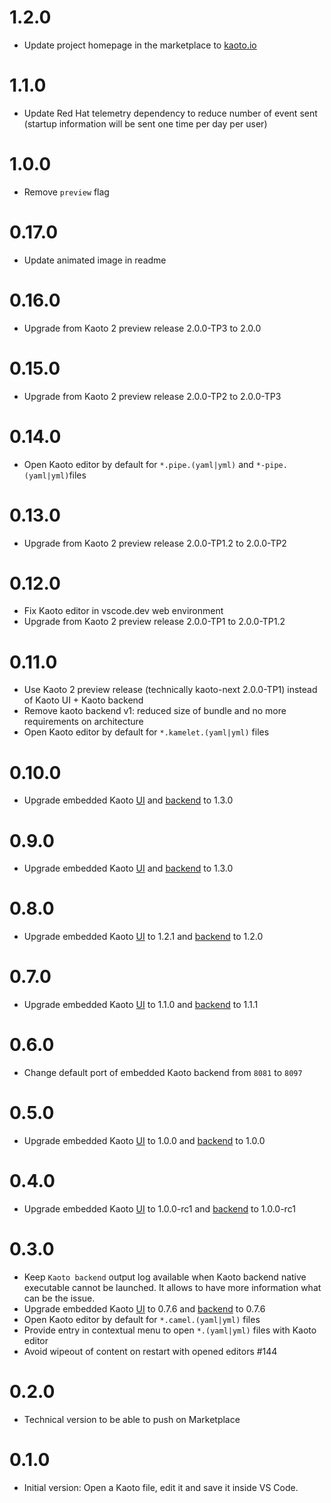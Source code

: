 # 1.2.0

- Update project homepage in the marketplace to [kaoto.io](https://kaoto.io)

# 1.1.0

- Update Red Hat telemetry dependency to reduce number of event sent (startup information will be sent one time per day per user)

# 1.0.0

- Remove `preview` flag

# 0.17.0

- Update animated image in readme

# 0.16.0

- Upgrade from Kaoto 2 preview release 2.0.0-TP3 to 2.0.0

# 0.15.0

- Upgrade from Kaoto 2 preview release 2.0.0-TP2 to 2.0.0-TP3

# 0.14.0

- Open Kaoto editor by default for `*.pipe.(yaml|yml)` and `*-pipe.(yaml|yml)`files

# 0.13.0

- Upgrade from Kaoto 2 preview release 2.0.0-TP1.2 to 2.0.0-TP2

# 0.12.0

- Fix Kaoto editor in vscode.dev web environment
- Upgrade from Kaoto 2 preview release 2.0.0-TP1 to 2.0.0-TP1.2

# 0.11.0

- Use Kaoto 2 preview release (technically kaoto-next 2.0.0-TP1) instead of Kaoto UI + Kaoto backend
- Remove kaoto backend v1: reduced size of bundle and no more requirements on architecture
- Open Kaoto editor by default for `*.kamelet.(yaml|yml)` files

# 0.10.0

- Upgrade embedded Kaoto [UI](https://github.com/KaotoIO/kaoto-ui/releases/tag/v1.4.0) and [backend](https://github.com/KaotoIO/kaoto-backend/releases/tag/v1.4.0) to 1.3.0

# 0.9.0

- Upgrade embedded Kaoto [UI](https://github.com/KaotoIO/kaoto-ui/releases/tag/v1.3.0) and [backend](https://github.com/KaotoIO/kaoto-backend/releases/tag/v1.3.0) to 1.3.0

# 0.8.0

- Upgrade embedded Kaoto [UI](https://github.com/KaotoIO/kaoto-ui/releases/tag/v1.2.1) to 1.2.1 and [backend](https://github.com/KaotoIO/kaoto-backend/releases/tag/v1.2.0) to 1.2.0

# 0.7.0

- Upgrade embedded Kaoto [UI](https://github.com/KaotoIO/kaoto-ui/releases/tag/v1.1.0) to 1.1.0 and [backend](https://github.com/KaotoIO/kaoto-backend/releases/tag/v1.1.1) to 1.1.1

# 0.6.0

- Change default port of embedded Kaoto backend from `8081` to `8097`

# 0.5.0

- Upgrade embedded Kaoto [UI](https://github.com/KaotoIO/kaoto-ui/releases/tag/v1.0.0) to 1.0.0 and [backend](https://github.com/KaotoIO/kaoto-backend/releases/tag/v1.0.0) to 1.0.0

# 0.4.0

- Upgrade embedded Kaoto [UI](https://github.com/KaotoIO/kaoto-ui/releases/tag/v1.0.0-rc1) to 1.0.0-rc1 and [backend](https://github.com/KaotoIO/kaoto-backend/releases/tag/v1.0.0-rc1) to 1.0.0-rc1

# 0.3.0

- Keep `Kaoto backend` output log available when Kaoto backend native executable cannot be launched. It allows to have more information what can be the issue.
- Upgrade embedded Kaoto [UI](https://github.com/KaotoIO/kaoto-ui/releases/tag/v0.7.6) to 0.7.6 and [backend](https://github.com/KaotoIO/kaoto-backend/releases/tag/v0.7.6) to 0.7.6
- Open Kaoto editor by default for `*.camel.(yaml|yml)` files
- Provide entry in contextual menu to open `*.(yaml|yml)` files with Kaoto editor
- Avoid wipeout of content on restart with opened editors #144

# 0.2.0

- Technical version to be able to push on Marketplace

# 0.1.0

- Initial version: Open a Kaoto file, edit it and save it inside VS Code.
